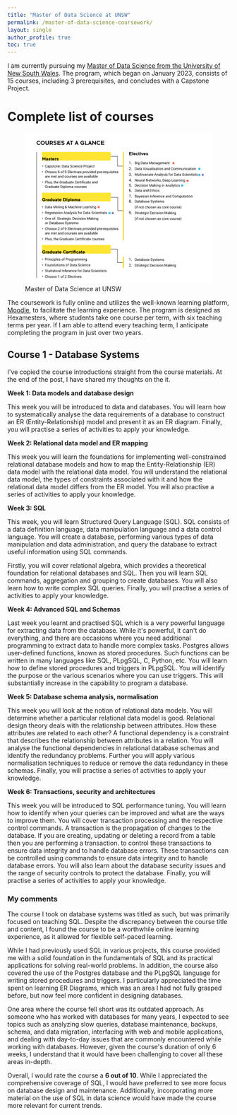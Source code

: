 ```yaml
---
title: "Master of Data Science at UNSW"
permalink: /master-of-data-science-coursework/
layout: single
author_profile: true
toc: true
---
```


I am currently pursuing my [Master of Data Science from the University of New South Wales](https://studyonline.unsw.edu.au/online-programs/master-data-science). The program, which began on January 2023, consists of 15 courses, including 3 prerequisites, and concludes with a Capstone Project.

# Complete list of courses
<figure>
	<a href="../images/master-of-data-science/complete-list-of-courses.jpg"><img src="../images/master-of-data-science/complete-list-of-courses.jpg"></a><figcaption>Master of Data Science at UNSW</figcaption>
</figure>

The coursework is fully online and utilizes the well-known learning platform, [Moodle](https://moodle.org/), to facilitate the learning experience. The program is designed as Hexamesters, where students take one course per term, with six teaching terms per year. If I am able to attend every teaching term, I anticipate completing the program in just over two years.

## Course 1 - Database Systems

I've copied the course introductions straight from the course materials. At the end of the post, I have shared my thoughts on the it.

**Week 1: Data models and database design**

This week you will be introduced to data and databases. You will learn how to systematically analyse the data requirements of a database to construct an ER (Entity-Relationship) model and present it as an ER diagram. Finally, you will practise a series of activities to apply your knowledge.

**Week 2: Relational data model and ER mapping**

This week you will learn the foundations for implementing well-constrained relational database models and how to map the Entity-Relationship (ER) data model with the relational data model. You will understand the relational data model, the types of constraints associated with it and how the relational data model differs from the ER model. You will also practise a series of activities to apply your knowledge.

**Week 3: SQL**

This week, you will learn Structured Query Language (SQL). SQL consists of a data definition language, data manipulation language and a data control language. You will create a database, performing various types of data manipulation and data administration, and query the database to extract useful information using SQL commands.

Firstly, you will cover relational algebra, which provides a theoretical foundation for relational databases and SQL. Then you will learn SQL commands, aggregation and grouping to create databases. You will also learn how to write complex SQL queries. Finally, you will practise a series of activities to apply your knowledge.

**Week 4: Advanced SQL and Schemas**

Last week you learnt and practised SQL which is a very powerful language for extracting data from the database. While it's powerful, it can't do everything, and there are occasions where you need additional programming to extract data to handle more complex tasks. Postgres allows user-defined functions, known as stored procedures. Such functions can be written in many languages like SQL, PLpgSQL, C, Python, etc. You will learn how to define stored procedures and triggers in PLpgSQL. You will identify the purpose or the various scenarios where you can use triggers. This will substantially increase in the capability to program a database.

**Week 5: Database schema analysis, normalisation**

This week you will look at the notion of relational data models. You will determine whether a particular relational data model is good. Relational design theory deals with the relationship between attributes. How these attributes are related to each other? A functional dependency is a constraint that describes the relationship between attributes in a relation. You will analyse the functional dependencies in relational database schemas and identify the redundancy problems. Further you will apply various normalisation techniques to reduce or remove the data redundancy in these schemas. Finally, you will practise a series of activities to apply your knowledge.

**Week 6: Transactions, security and architectures**

This week you will be introduced to SQL performance tuning. You will learn how to identify when your queries can be improved and what are the ways to improve them. You will cover transaction processing and the respective control commands. A transaction is the propagation of changes to the database. If you are creating, updating or deleting a record from a table then you are performing a transaction. to control these transactions to ensure data integrity and to handle database errors. These transactions can be controlled using commands to ensure data integrity and to handle database errors. You will also learn about the database security issues and the range of security controls to protect the database. Finally, you will practise a series of activities to apply your knowledge. 

### My comments

The course I took on database systems was titled as such, but was primarily focused on teaching SQL. Despite the discrepancy between the course title and content, I found the course to be a worthwhile online learning experience, as it allowed for flexible self-paced learning.

While I had previously used SQL in various projects, this course provided me with a solid foundation in the fundamentals of SQL and its practical applications for solving real-world problems. In addition, the course also covered the use of the Postgres database and the PLpgSQL language for writing stored procedures and triggers. I particularly appreciated the time spent on learning ER Diagrams, which was an area I had not fully grasped before, but now feel more confident in designing databases.

One area where the course fell short was its outdated approach. As someone who has worked with databases for many years, I expected to see topics such as analyzing slow queries, database maintenance, backups, schema, and data migration, interfacing with web and mobile applications, and dealing with day-to-day issues that are commonly encountered while working with databases. However, given the course's duration of only 6 weeks, I understand that it would have been challenging to cover all these areas in-depth.

Overall, I would rate the course a **6 out of 10**. While I appreciated the comprehensive coverage of SQL, I would have preferred to see more focus on database design and maintenance. Additionally, incorporating more material on the use of SQL in data science would have made the course more relevant for current trends.





